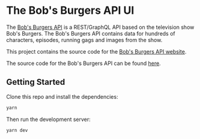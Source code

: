 # The Bob's Burgers API UI

The [Bob's Burgers API](https://bobsburgers-api.herokuapp.com/) is a REST/GraphQL API based on the television show Bob's Burgers. The Bob's Burgers API contains data for hundreds of characters, episodes, running gags and images from the show.

This project contains the source code for the [Bob's Burgers API website](https://www.bobsburgersapi.com/).

The source code for the Bob's Burgers API can be found [here](https://github.com/zachspiel/bobs-burgers-api).

## Getting Started

Clone this repo and install the dependencies:

```bash
yarn
```

Then run the development server:

```bash
yarn dev
```
